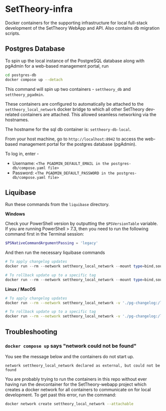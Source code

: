 # SetTheory-infra
Docker containers for the supporting infrastructure for local full-stack development of the SetTheory WebApp and API.
Also contains db migration scripts.

## Postgres Database
To spin up the local instance of the PostgreSQL database along with pgAdmin for a web-based management portal, run

```bash
cd postgres-db
docker compose up --detach
```

This command will spin up two containers - `settheory_db` and `settheory_pgadmin`.

These containers are configured to automatically be attached to the `settheory_local_network` docker bridge to which all other SetTheory dev-related containers are attached. This allowed seamless networking via the hostnames.

The hostname for the sql db container is: `settheory-db-local`.

From your host machine, go to `http://localhost:8942` to access the web-based management portal for the postgres database (pgAdmin).

To log in, enter -
* Username: `<The PGADMIN_DEFAULT_EMAIL in the postgres-db/compose.yaml file>`
* Password: `<The PGADMIN_DEFAULT_PASSWORD in the postgres-db/compose.yaml file>`

## Liquibase
Run these commands from the `liquibase` directory.

**Windows**

Check your PowerShell version by outputting the `$PSVersionTable` variable. If you are running PowerShell > 7.3, then you need to run the following command first in the Terminal session:
```PowerShell
$PSNativeCommandArgumentPassing = 'legacy'
```

And then run the necessary liquibase commands
```PowerShell
# To apply changelog updates
docker run --rm --network settheory_local_network --mount type=bind,source="$(pwd)"/pg-changelog,target=/liquibase/changelog --mount type=bind,source="$(pwd)"/liquibase.local.properties,target=/liquibase/liquibase.docker.properties liquibase:4.32.0-alpine liquibase --defaults-file=/liquibase/liquibase.docker.properties update

# To rollback update up to a specific tag
docker run --rm --network settheory_local_network --mount type=bind,source="$(pwd)"/pg-changelog,target=/liquibase/changelog --mount type=bind,source="$(pwd)"/liquibase.local.properties,target=/liquibase/liquibase.docker.properties liquibase:4.32.0-alpine liquibase --defaults-file=/liquibase/liquibase.docker.properties rollback --tag=_epoch
```

**Linux / MacOS**

```bash
# To apply changelog updates
docker run --rm --network settheory_local_network -v './pg-changelog:/liquibase/changelog' -v './liquibase.local.properties:/liquibase/liquibase.docker.properties' liquibase:4.32.0-alpine liquibase --defaults-file=/liquibase/liquibase.docker.properties update

# To rollback update up to a specific tag
docker run --rm --network settheory_local_network -v './pg-changelog:/liquibase/changelog' -v './liquibase.local.properties:/liquibase/liquibase.docker.properties' liquibase:4.32.0-alpine liquibase --defaults-file=/liquibase/liquibase.docker.properties rollback --tag=_epoch
```

## Troubleshooting
### `docker compose up` says "network could not be found"
You see the message below and the containers do not start up.
```
network settheory_local_network declared as external, but could not be found
```
You are probably trying to run the containers in this repo without ever having run the devcontainer for the SetTheory-webapp project which creates a docker network for all containers to communicate on for local development. To get past this error, run the command:

```bash
docker network create settheory_local_network --attachable
```


